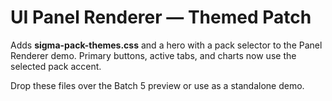 # UI Panel Renderer — Themed Patch

Adds **sigma-pack-themes.css** and a hero with a pack selector to the Panel Renderer demo.
Primary buttons, active tabs, and charts now use the selected pack accent.

Drop these files over the Batch 5 preview or use as a standalone demo.